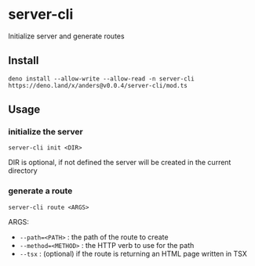 # server-cli

Initialize server and generate routes

## Install

```
deno install --allow-write --allow-read -n server-cli https://deno.land/x/anders@v0.0.4/server-cli/mod.ts
```

## Usage


### initialize the server

`server-cli init <DIR>`

DIR is optional, if not defined the server will be created in the current directory

### generate a route

`server-cli route <ARGS>`

ARGS:

* `--path=<PATH>` : the path of the route to create
* `--method=<METHOD>` : the HTTP verb to use for the path
* `--tsx` : (optional) if the route is returning an HTML page written in TSX
